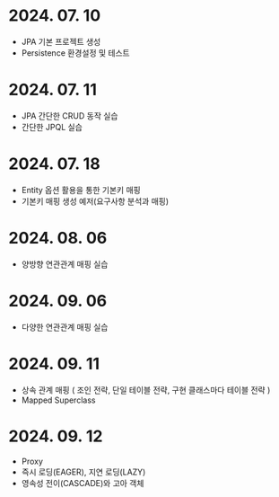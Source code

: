 # 2024. 07. 10
- JPA 기본 프로젝트 생성
- Persistence 환경설정 및 테스트

# 2024. 07. 11
- JPA 간단한 CRUD 동작 실습
- 간단한 JPQL 실습

# 2024. 07. 18
- Entity 옵션 활용을 통한 기본키 매핑
- 기본키 매핑 생성 예저(요구사항 분석과 매핑)

# 2024. 08. 06
- 양방향 연관관계 매핑 실습

# 2024. 09. 06
- 다양한 연관관계 매핑 실습

# 2024. 09. 11
- 상속 관계 매핑 ( 조인 전략, 단일 테이블 전략, 구현 클래스마다 테이블 전략 )
- Mapped Superclass

# 2024. 09. 12
- Proxy
- 즉시 로딩(EAGER), 지연 로딩(LAZY)
- 영속성 전이(CASCADE)와 고아 객체

